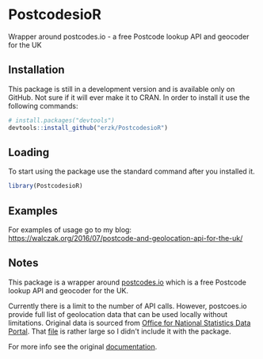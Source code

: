 # PostcodesioR
Wrapper around postcodes.io - a free Postcode lookup API and geocoder for the UK

Installation
------------

This package is still in a development version and is available only on GitHub. Not sure if it will ever make it to CRAN. In order to install it use the following commands:

``` r
# install.packages("devtools")
devtools::install_github("erzk/PostcodesioR")
```

Loading
-------

To start using the package use the standard command after you installed it.

``` r
library(PostcodesioR)
```

Examples
--------

For examples of usage go to my blog: <https://walczak.org/2016/07/postcode-and-geolocation-api-for-the-uk/>

Notes
-----

This package is a wrapper around [postcodes.io](http://postcodes.io/) which is a free Postcode lookup API and geocoder for the UK.

Currently there is a limit to the number of API calls. However, postcoes.io provide full list of geolocation data that can be used locally without limitations. Original data is sourced from [Office for National Statistics Data Portal](https://geoportal.statistics.gov.uk/geoportal/catalog/main/home.page). That [file](https://github.com/ideal-postcodes/postcodes.io/blob/master/latest) is rather large so I didn't include it with the package.

For more info see the original [documentation](https://postcodes.io/docs).
